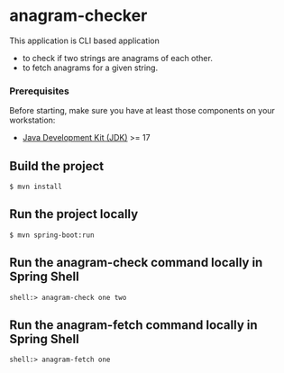 # anagram-checker

This application is CLI based application 
- to check if two strings are anagrams of each other.
- to fetch anagrams for a given string.

### Prerequisites

Before starting, make sure you have at least those components on your workstation:

- [Java Development Kit (JDK)](https://www.azul.com/downloads/?package=jdk#download-openjdk) >= 17

## Build the project

```shell
$ mvn install
```

## Run the project locally

```shell
$ mvn spring-boot:run
```

## Run the anagram-check command locally in Spring Shell

```shell
shell:> anagram-check one two
```

## Run the anagram-fetch command locally in Spring Shell

```shell
shell:> anagram-fetch one
```